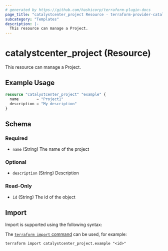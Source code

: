 ```yaml
---
# generated by https://github.com/hashicorp/terraform-plugin-docs
page_title: "catalystcenter_project Resource - terraform-provider-catalystcenter"
subcategory: "Templates"
description: |-
  This resource can manage a Project.
---
```


# catalystcenter_project (Resource)

This resource can manage a Project.

## Example Usage

```terraform
resource "catalystcenter_project" "example" {
  name        = "Project1"
  description = "My description"
}
```

<!-- schema generated by tfplugindocs -->
## Schema

### Required

- `name` (String) The name of the project

### Optional

- `description` (String) Description

### Read-Only

- `id` (String) The id of the object

## Import

Import is supported using the following syntax:

The [`terraform import` command](https://developer.hashicorp.com/terraform/cli/commands/import) can be used, for example:

```shell
terraform import catalystcenter_project.example "<id>"
```
